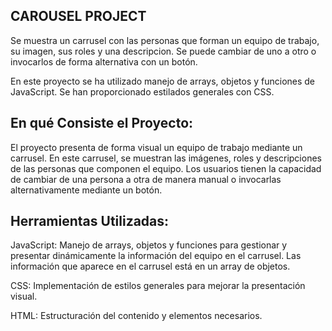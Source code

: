 ## CAROUSEL PROJECT


Se muestra un carrusel con las personas que forman un equipo de trabajo, su imagen, sus roles y una descripcion. Se puede cambiar de uno a otro o invocarlos de forma alternativa con un botón.

En este proyecto se ha utilizado manejo de arrays, objetos y funciones de JavaScript.
Se han proporcionado estilados generales con CSS.


## En qué Consiste el Proyecto:

El proyecto presenta de forma visual un equipo de trabajo mediante un carrusel. 
En este carrusel, se muestran las imágenes, roles y descripciones de las personas que componen el equipo. 
Los usuarios tienen la capacidad de cambiar de una persona a otra de manera manual o invocarlas alternativamente mediante un botón.

## Herramientas Utilizadas:

JavaScript: Manejo de arrays, objetos y funciones para gestionar y presentar dinámicamente la información del equipo en el carrusel.
Las información que aparece en el carrusel está en un array de objetos.

CSS: Implementación de estilos generales para mejorar la presentación visual.

HTML: Estructuración del contenido y elementos necesarios.
